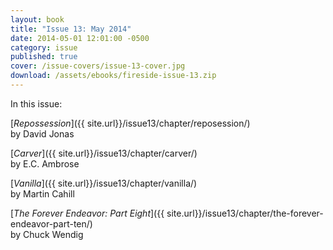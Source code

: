 ```yaml
---
layout: book
title: "Issue 13: May 2014"
date: 2014-05-01 12:01:00 -0500
category: issue
published: true
cover: /issue-covers/issue-13-cover.jpg
download: /assets/ebooks/fireside-issue-13.zip
---
```


In this issue:

[_Repossession_]({{ site.url}}/issue13/chapter/reposession/)<br/>
by David Jonas

[_Carver_]({{ site.url}}/issue13/chapter/carver/)<br/>
by E.C. Ambrose

[_Vanilla_]({{ site.url}}/issue13/chapter/vanilla/)<br/>
by Martin Cahill

[_The Forever Endeavor: Part Eight_]({{ site.url}}/issue13/chapter/the-forever-endeavor-part-ten/)<br/>
by Chuck Wendig

